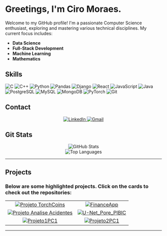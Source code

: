 # Greetings, I'm Ciro Moraes.

Welcome to my GitHub profile! I'm a passionate Computer Science enthusiast, exploring and mastering various technical disciplines. My current focus includes:

- **Data Science**
- **Full-Stack Development**
- **Machine Learning**
- **Mathematics**

## Skills
<p align="left">
  <img src="https://img.shields.io/badge/C-008000?style=for-the-badge&logo=c" alt="C">
  <img src="https://img.shields.io/badge/C++-008000?style=for-the-badge&logo=c%2B%2B&logoColor=white" alt="C++">
  <img src="https://img.shields.io/badge/Python-008000?style=for-the-badge&logo=python" alt="Python">
  <img src="https://img.shields.io/badge/Pandas-008000?style=for-the-badge&logo=pandas&logoColor=white" alt="Pandas">
  <img src="https://img.shields.io/badge/Django-008000?style=for-the-badge&logo=django" alt="Django">
  <img src="https://img.shields.io/badge/React-008000?style=for-the-badge&logo=react" alt="React">
  <img src="https://img.shields.io/badge/JavaScript-008000?style=for-the-badge&logo=javascript" alt="JavaScript">
  <img src="https://img.shields.io/badge/Java-008000?style=for-the-badge&logo=openjdk&logoColor=white" alt="Java">
  <img src="https://img.shields.io/badge/PostgreSQL-008000?style=for-the-badge&logo=postgresql&logoColor=white" alt="PostgreSQL">
  <img src="https://img.shields.io/badge/MySQL-008000?style=for-the-badge&logo=mysql" alt="MySQL">
  <img src="https://img.shields.io/badge/MongoDB-008000?style=for-the-badge&logo=mongodb" alt="MongoDB">
  <img src="https://img.shields.io/badge/PyTorch-008000?style=for-the-badge&logo=pytorch" alt="PyTorch">
  <img src="https://img.shields.io/badge/Git-008000?style=for-the-badge&logo=git" alt="Git">
</p>

## Contact

<p align="center">
  <a href="https://www.linkedin.com/in/ciromoraesr/">
    <img src="https://img.shields.io/badge/LinkedIn-008000?style=for-the-badge&logo=linkedin&logoColor=white" alt="LinkedIn">
  </a>
  <a href="mailto:ciromoraes.r@gmail.com">
    <img src="https://img.shields.io/badge/Gmail-008000?style=for-the-badge&logo=gmail&logoColor=red" alt="Gmail">
  </a>
</p>


## Git Stats

<p align="center">
  <!-- GitHub Stats -->
  <img src="https://github-readme-stats.vercel.app/api?username=ciromoraesr&theme=calm&bg_color=191970&border_color=4682B4&show_icons=true&icon_color=87CEEB&title_color=F1FAEE&text_color=F1FAEE" alt="GitHub Stats">
  <br>
  <!-- Top Languages -->
  <img src="https://github-readme-stats-git-masterrstaa-rickstaa.vercel.app/api/top-langs/?username=ciromoraesr&layout=compact&theme=calm&bg_color=191970&border_color=4682B4&show_icons=true&icon_color=87CEEB&title_color=F1FAEE&text_color=F1FAEE" alt="Top Languages">
</p>



---

## Projects

### Below are some highlighted projects. Click on the cards to check out the repositories:

<table align="center">
  <tr>
    <td align="center">
      <a href="https://github.com/ciromoraesr/Projeto_TorchCoins">
        <img src="https://github-readme-stats.vercel.app/api/pin/?username=ciromoraesr&repo=Projeto_TorchCoins&theme=calm&bg_color=191970&border_color=4682B4&show_icons=true&icon_color=87CEEB&title_color=F1FAEE&text_color=F1FAEE" alt="Projeto TorchCoins">
      </a>
    </td>
    <td align="center">
      <a href="https://github.com/igormooura/FinanceApp">
        <img src="https://github-readme-stats.vercel.app/api/pin/?username=igormooura&repo=FinanceApp&theme=calm&bg_color=191970&border_color=4682B4&show_icons=true&icon_color=87CEEB&title_color=F1FAEE&text_color=F1FAEE" alt="FinanceApp">
      </a>
    </td>
  </tr>
  <tr>
    <td align="center">
      <a href="https://github.com/ciromoraesr/ProjetoAnaliseAcidentes">
        <img src="https://github-readme-stats.vercel.app/api/pin/?username=ciromoraesr&repo=ProjetoAnaliseAcidentes&theme=calm&bg_color=191970&border_color=4682B4&show_icons=true&icon_color=87CEEB&title_color=F1FAEE&text_color=F1FAEE" alt="Projeto Analise Acidentes">
      </a>
    </td>
    <td align="center">
      <a href="https://github.com/ciromoraesr/U-Net_Pore_PIBIC">
        <img src="https://github-readme-stats.vercel.app/api/pin/?username=ciromoraesr&repo=U-Net_Pore_PIBIC&theme=calm&bg_color=191970&border_color=4682B4&show_icons=true&icon_color=87CEEB&title_color=F1FAEE&text_color=F1FAEE" alt="U-Net_Pore_PIBIC">
      </a>
    </td>
  </tr>
  <tr>
    <td align="center">
      <a href="https://github.com/ciromoraesr/projeto1PC1">
        <img src="https://github-readme-stats.vercel.app/api/pin/?username=ciromoraesr&repo=projeto1PC1&theme=calm&bg_color=191970&border_color=4682B4&show_icons=true&icon_color=87CEEB&title_color=F1FAEE&text_color=F1FAEE" alt="Projeto1PC1">
      </a>
    </td>
    <td align="center">
      <a href="https://github.com/ciromoraesr/Projeto2PC1">
        <img src="https://github-readme-stats.vercel.app/api/pin/?username=ciromoraesr&repo=Projeto2PC1&theme=calm&bg_color=191970&border_color=4682B4&show_icons=true&icon_color=87CEEB&title_color=F1FAEE&text_color=F1FAEE" alt="Projeto2PC1">
      </a>
    </td>
  </tr>
</table>

---



